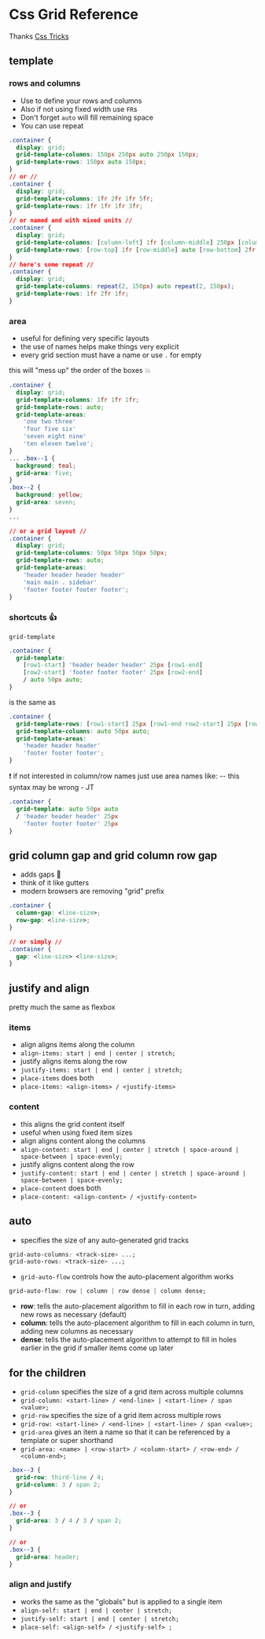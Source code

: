 # Css Grid Reference

Thanks [Css Tricks](https://css-tricks.com/snippets/css/complete-guide-grid/)

## template

### rows and columns

- Use to define your rows and columns
- Also if not using fixed width use `FR`s
- Don't forget `auto` will fill remaining space
- You can use repeat

```css
.container {
  display: grid;
  grid-template-columns: 150px 250px auto 250px 150px;
  grid-template-rows: 150px auto 150px;
}
// or //
.container {
  display: grid;
  grid-template-columns: 1fr 2fr 1fr 5fr;
  grid-template-rows: 1fr 1fr 1fr 3fr;
}
// or named and with mixed units //
.container {
  display: grid;
  grid-template-columns: [column-left] 1fr [column-middle] 250px [column-right] 1fr [column-end];
  grid-template-rows: [row-top] 1fr [row-middle] auto [row-bottom] 2fr [row-end];
}
// here's some repeat //
.container {
  display: grid;
  grid-template-columns: repeat(2, 150px) auto repeat(2, 150px);
  grid-template-rows: 1fr 2fr 1fr;
}
```

### area

- useful for defining very specific layouts
- the use of names helps make things very explicit
- every grid section must have a name or use `.` for empty

this will "mess up" the order of the boxes 💥

```css
.container {
  display: grid;
  grid-template-columns: 1fr 1fr 1fr;
  grid-template-rows: auto;
  grid-template-areas:
    'one two three'
    'four five six'
    'seven eight nine'
    'ten eleven twelve';
}
... .box--1 {
  background: teal;
  grid-area: five;
}
.box--2 {
  background: yellow;
  grid-area: seven;
}
...

// or a grid layout //
.container {
  display: grid;
  grid-template-columns: 50px 50px 50px 50px;
  grid-template-rows: auto;
  grid-template-areas:
    'header header header header'
    'main main . sidebar'
    'footer footer footer footer';
}
```

### shortcuts 👍

`grid-template`

```css
.container {
  grid-template:
    [row1-start] 'header header header' 25px [row1-end]
    [row2-start] 'footer footer footer' 25px [row2-end]
    / auto 50px auto;
}
```

is the same as

```css
.container {
  grid-template-rows: [row1-start] 25px [row1-end row2-start] 25px [row2-end];
  grid-template-columns: auto 50px auto;
  grid-template-areas:
    'header header header'
    'footer footer footer';
}
```

❗️ if not interested in column/row names just use area names like:
-- this syntax may be wrong - JT

```css
.container {
  grid-template: auto 50px auto
  / 'header header header' 25px
    'footer footer footer' 25px   
}
```

## grid column gap and grid column row gap

- adds gaps 🚈
- think of it like gutters
- modern browsers are removing "grid" prefix

```css
.container {
  column-gap: <line-size>;
  row-gap: <line-size>;
}

// or simply //
.container {
  gap: <line-size> <line-size>;
}
```

## justify and align

pretty much the same as flexbox

### items

- align aligns items along the column
- `align-items: start | end | center | stretch;`
- justify aligns items along the row
- `justify-items: start | end | center | stretch;`
- `place-items` does both
- `place-items: <align-items> / <justify-items>`

### content

- this aligns the grid content itself
- useful when using fixed item sizes
- align aligns content along the columns
- `align-content: start | end | center | stretch | space-around | space-between | space-evenly;`
- justify aligns content along the row
- `justify-content: start | end | center | stretch | space-around | space-between | space-evenly;`
- `place-content` does both
- `place-content: <align-content> / <justify-content>`

## auto

- specifies the size of any auto-generated grid tracks

```css
grid-auto-columns: <track-size> ...;
grid-auto-rows: <track-size> ...;
```

- `grid-auto-flow` controls how the auto-placement algorithm works

```css
grid-auto-flow: row | column | row dense | column dense;
```

- **row**: tells the auto-placement algorithm to fill in each row in turn, adding new rows as necessary (default)
- **column**: tells the auto-placement algorithm to fill in each column in turn, adding new columns as necessary
- **dense**: tells the auto-placement algorithm to attempt to fill in holes earlier in the grid if smaller items come up later

## for the children

- `grid-column` specifies the size of a grid item across multiple columns
- `grid-column: <start-line> / <end-line> | <start-line> / span <value>;`
- `grid-row` specifies the size of a grid item across multiple rows
- `grid-row: <start-line> / <end-line> | <start-line> / span <value>;`
- `grid-area` gives an item a name so that it can be referenced by a template or super shorthand
- `grid-area: <name> | <row-start> / <column-start> / <row-end> / <column-end>;`

```css
.box--3 {
  grid-row: third-line / 4;
  grid-column: 3 / span 2;
}

// or
.box--3 {
  grid-area: 3 / 4 / 3 / span 2;
}

// or
.box--3 {
  grid-area: header;
}
```

### align and justify

- works the same as the "globals" but is applied to a single item
- `align-self: start | end | center | stretch;`
- `justify-self: start | end | center | stretch;`
- `place-self: <align-self> / <justify-self> ;`
